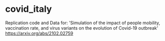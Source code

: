 # covid_italy
Replication code and Data for: 'Simulation of the impact of people mobility, vaccination rate, and virus variants on the evolution of Covid-19 outbreak' https://arxiv.org/abs/2102.02759
